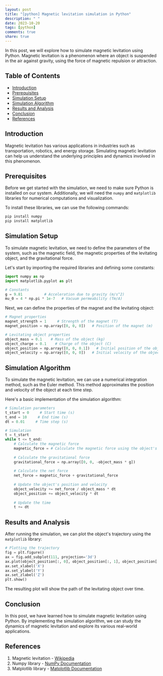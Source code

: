 ```yaml
---
layout: post
title: "[python] Magnetic levitation simulation in Python"
description: " "
date: 2023-10-20
tags: [python]
comments: true
share: true
---
```


In this post, we will explore how to simulate magnetic levitation using Python. Magnetic levitation is a phenomenon where an object is suspended in the air against gravity, using the force of magnetic repulsion or attraction.

## Table of Contents
- [Introduction](#introduction)
- [Prerequisites](#prerequisites)
- [Simulation Setup](#simulation-setup)
- [Simulation Algorithm](#simulation-algorithm)
- [Results and Analysis](#results-and-analysis)
- [Conclusion](#conclusion)
- [References](#references)

## Introduction

Magnetic levitation has various applications in industries such as transportation, robotics, and energy storage. Simulating magnetic levitation can help us understand the underlying principles and dynamics involved in this phenomenon.

## Prerequisites

Before we get started with the simulation, we need to make sure Python is installed on our system. Additionally, we will need the `numpy` and `matplotlib` libraries for numerical computations and visualization.

To install these libraries, we can use the following commands:

```python
pip install numpy
pip install matplotlib
```

## Simulation Setup

To simulate magnetic levitation, we need to define the parameters of the system, such as the magnetic field, the magnetic properties of the levitating object, and the gravitational force.

Let's start by importing the required libraries and defining some constants:

```python
import numpy as np
import matplotlib.pyplot as plt

# Constants
g = 9.81          # Acceleration due to gravity (m/s^2)
mu_0 = 4 * np.pi * 1e-7   # Vacuum permeability (Tm/A)
```

Next, we can define the properties of the magnet and the levitating object:

```python
# Magnet properties
magnet_strength = 1     # Strength of the magnet (T)
magnet_position = np.array([0, 0, 0])   # Position of the magnet (m)

# Levitating object properties
object_mass = 0.1    # Mass of the object (kg)
object_charge = 0.1    # Charge of the object (C)
object_position = np.array([0, 0, 0.1])   # Initial position of the object (m)
object_velocity = np.array([0, 0, 0])   # Initial velocity of the object (m/s)
```

## Simulation Algorithm

To simulate the magnetic levitation, we can use a numerical integration method, such as the Euler method. This method approximates the position and velocity of the object at each time step.

Here's a basic implementation of the simulation algorithm:

```python
# Simulation parameters
t_start = 0     # Start time (s)
t_end = 10     # End time (s)
dt = 0.01     # Time step (s)

# Simulation
t = t_start
while t <= t_end:
    # Calculate the magnetic force
    magnetic_force = # Calculate the magnetic force using the object's position, magnet's position, and their properties
    
    # Calculate the gravitational force
    gravitational_force = np.array([0, 0, -object_mass * g])
    
    # Calculate the net force
    net_force = magnetic_force + gravitational_force
    
    # Update the object's position and velocity
    object_velocity += net_force / object_mass * dt
    object_position += object_velocity * dt
    
    # Update the time
    t += dt
```

## Results and Analysis

After running the simulation, we can plot the object's trajectory using the `matplotlib` library:

```python
# Plotting the trajectory
fig = plt.figure()
ax = fig.add_subplot(111, projection='3d')
ax.plot(object_position[:, 0], object_position[:, 1], object_position[:, 2])
ax.set_xlabel('X')
ax.set_ylabel('Y')
ax.set_zlabel('Z')
plt.show()
```

The resulting plot will show the path of the levitating object over time.

## Conclusion

In this post, we have learned how to simulate magnetic levitation using Python. By implementing the simulation algorithm, we can study the dynamics of magnetic levitation and explore its various real-world applications.

## References

1. Magnetic levitation - [Wikipedia](https://en.wikipedia.org/wiki/Magnetic_levitation)
2. Numpy library - [NumPy Documentation](https://numpy.org/doc/)
3. Matplotlib library - [Matplotlib Documentation](https://matplotlib.org/stable/contents.html)
